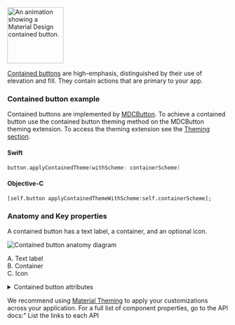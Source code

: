 <img src="assets/contained.gif" alt="An animation showing a Material Design contained button." width="128">

[Contained buttons](https://material.io/components/buttons/#contained-button) are high-emphasis, distinguished by their use of elevation and fill. They contain actions that are primary to your app.

### Contained button example

Contained buttons are implemented by [MDCButton](https://material.io/develop/ios/components/buttons/api-docs/Classes/MDCButton.html). To achieve a contained button use the contained button theming method on the MDCButton theming extension. To access the theming extension see the [Theming section](#theming). 

<!--<div class="material-code-render" markdown="1">-->
#### Swift
```swift
button.applyContainedTheme(withScheme: containerScheme)
```

#### Objective-C

```objc
[self.button applyContainedThemeWithScheme:self.containerScheme];
```
<!--</div>-->

### Anatomy and Key properties

A contained button has a text label, a container, and an optional icon.

![Contained button anatomy diagram](docs/assets/contained-button-diagram.png)

A. Text label<br>
B. Container<br>
C. Icon<br>

<details>
<summary>Contained button attributes</summary>
<br>

|  | Attribute | Related method(s) | Default value |
| --- | --- | --- | --- |
| **Text label** | <a href="https://developer.apple.com/documentation/uikit/uibutton/1623992-titlelabel"><code>titleLabel</code></a> | <a href="https://developer.apple.com/documentation/uikit/uibutton/1624018-settitle"><code>setTitle:forState:</code></a> <a href="https://developer.apple.com/documentation/uikit/uibutton/1624022-title"><code>titleForState:</code></a> | A system value |
| **Container** |  | <a href="https://material.io/develop/ios/components/buttons/api-docs/Classes/MDCButton.html#/c:objc(cs)MDCButton(im)setBorderColor:forState:"><code>setBorderColor:forState:</code></a> <a href="https://material.io/develop/ios/components/buttons/api-docs/Classes/MDCButton.html#/c:objc(cs)MDCButton(im)borderColorForState:"><code>borderColorForState:</code></a> | On surface color at 12% opacity |
| |  | <a href="https://material.io/develop/ios/components/buttons/api-docs/Classes/MDCButton.html#/c:objc(cs)MDCButton(im)setBorderWidth:forState:"><code>setBorderWidth:forState:</code></a> <a href="https://material.io/develop/ios/components/buttons/api-docs/Classes/MDCButton.html#/c:objc(cs)MDCButton(im)borderColorForState:"><code>borderWidthForState:</code></a> | 1 |
| | <a href="https://material.io/develop/ios/components/buttons/api-docs/Classes/MDCButton.html#/c:objc(cs)MDCButton(im)setBackgroundColor:forState:"><code>setBackgroundColor:forState:</code></a>
| | <a href="https://material.io/develop/ios/components/buttons/api-docs/Classes/MDCButton.html#/c:objc(cs)MDCButton(im)backgroundColorForState:"><code>backgroundColorForState:</code></a>
| **Icon** | <a href="https://developer.apple.com/documentation/uikit/uibutton/1624033-imageview"><code>imageView</code></a> | <a href="https://developer.apple.com/documentation/uikit/uibutton/1623997-setimage"><code>setImage:forState:</code></a> <a href="https://developer.apple.com/documentation/uikit/uibutton/1624026-image"><code>imageForState:</code></a> | <code>nil</code> |



</details>

We recommend using [Material Theming](https://material.io/components/\Buttons/#theming) to apply your customizations across your application. For a full list of component properties, go to the API docs:"
List the links to each API
